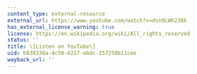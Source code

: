 ```yaml
---
content_type: external-resource
external_url: https://www.youtube.com/watch?v=dsn9LWh230k
has_external_license_warning: true
license: https://en.wikipedia.org/wiki/All_rights_reserved
status: ''
title: \[Listen on YouTube\]
uid: b839338a-4c50-4217-abdc-157258b11cee
wayback_url: ''
---
```

